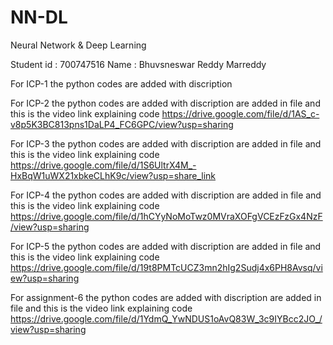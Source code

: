 # NN-DL
Neural Network &amp; Deep Learning

Student id : 700747516
Name : Bhuvsneswar Reddy Marreddy


For ICP-1 the python codes are added with discription

For ICP-2 the python codes are added with discription are added in file and 
    this is the video link explaining code https://drive.google.com/file/d/1AS_c-v8p5K3BC813pns1DaLP4_FC6GPC/view?usp=sharing

For ICP-3 the python codes are added with discription are added in file and 
    this is the video link explaining code https://drive.google.com/file/d/1S6UltrX4M_-HxBqW1uWX21xbkeCLhK9c/view?usp=share_link

For ICP-4 the python codes are added with discription are added in file and 
    this is the video link explaining code https://drive.google.com/file/d/1hCYyNoMoTwz0MVraXOFgVCEzFzGx4NzF/view?usp=sharing

For ICP-5 the python codes are added with discription are added in file and 
    this is the video link explaining code https://drive.google.com/file/d/19t8PMTcUCZ3mn2hIg2Sudj4x6PH8Avsq/view?usp=sharing

For assignment-6 the python codes are added with discription are added in file and 
    this is the video link explaining code https://drive.google.com/file/d/1YdmQ_YwNDUS1oAvQ83W_3c9IYBcc2JO_/view?usp=sharing